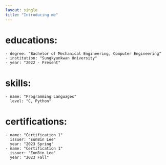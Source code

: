 ```yaml
---
layout: single
title: "Introducing me"
---
```

  
  
# educations:
    - degree: "Bachelor of Mechanical Engineering, Computer Engineering"
    - institution: "Sungkyunkwan University"
    - year: "2022 - Present"

    
# skills:
    - name: "Programming Languages"
      level: "C, Python"

      
# certifications:
    - name: "Certification 1"
      issuer: "EunBin Lee"
      year: "2023 Spring"
    - name: "Certification 1"
      issuer: "EunBin Lee"
      year: "2023 Fall"
